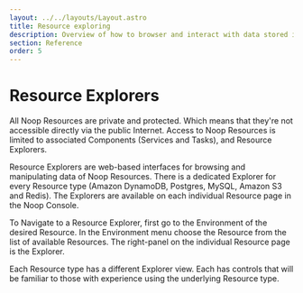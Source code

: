 ```yaml
---
layout: ../../layouts/Layout.astro
title: Resource exploring
description: Overview of how to browser and interact with data stored in Noop Resources
section: Reference
order: 5
---
```


# Resource Explorers

All Noop Resources are private and protected. Which means that they're not accessible directly via the public Internet. Access to Noop Resources is limited to associated Components (Services and Tasks), and Resource Explorers.

Resource Explorers are web-based interfaces for browsing and manipulating data of Noop Resources. There is a dedicated Explorer for every Resource type (Amazon DynamoDB, Postgres, MySQL, Amazon S3 and Redis). The Explorers are available on each individual Resource page in the Noop Console. 

To Navigate to a Resource Explorer, first go to the Environment of the desired Resource. In the Environment menu choose the Resource from the list of available Resources. The right-panel on the individual Resource page is the Explorer.

Each Resource type has a different Explorer view. Each has controls that will be familiar to those with experience using the underlying Resource type.

